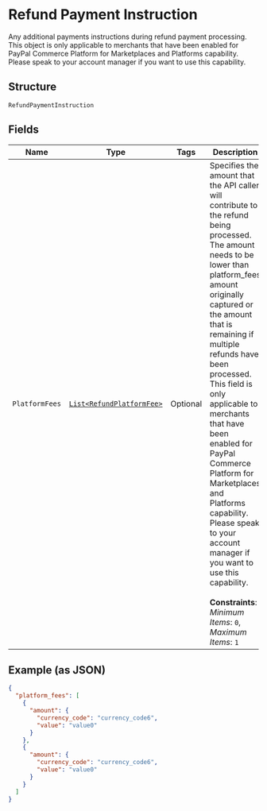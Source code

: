 
# Refund Payment Instruction

Any additional payments instructions during refund payment processing. This object is only applicable to merchants that have been enabled for PayPal Commerce Platform for Marketplaces and Platforms capability. Please speak to your account manager if you want to use this capability.

## Structure

`RefundPaymentInstruction`

## Fields

| Name | Type | Tags | Description | Getter | Setter |
|  --- | --- | --- | --- | --- | --- |
| `PlatformFees` | [`List<RefundPlatformFee>`](../../doc/models/refund-platform-fee.md) | Optional | Specifies the amount that the API caller will contribute to the refund being processed. The amount needs to be lower than platform_fees amount originally captured or the amount that is remaining if multiple refunds have been processed. This field is only applicable to merchants that have been enabled for PayPal Commerce Platform for Marketplaces and Platforms capability. Please speak to your account manager if you want to use this capability.<br><br>**Constraints**: *Minimum Items*: `0`, *Maximum Items*: `1` | List<RefundPlatformFee> getPlatformFees() | setPlatformFees(List<RefundPlatformFee> platformFees) |

## Example (as JSON)

```json
{
  "platform_fees": [
    {
      "amount": {
        "currency_code": "currency_code6",
        "value": "value0"
      }
    },
    {
      "amount": {
        "currency_code": "currency_code6",
        "value": "value0"
      }
    }
  ]
}
```

